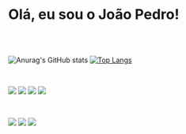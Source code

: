 <h1> Olá, eu sou o João Pedro! </h1>
<br/>
<br/>

![Anurag's GitHub stats](https://github-readme-stats.vercel.app/api?username=pedrojotaa&show_icons=true&theme=dark) [![Top Langs](https://github-readme-stats.vercel.app/api/top-langs/?username=pedrojotaa&layout=compact&theme=dark)](https://github.com/pedrojotaa/github-readme-stats)

<br/>

<img src="https://img.shields.io/badge/HTML5-E34F26?style=for-the-badge&logo=html5&logoColor=white"/> <img src="https://img.shields.io/badge/CSS3-1572B6?style=for-the-badge&logo=css3&logoColor=white"/> <img src="https://img.shields.io/badge/JavaScript-323330?style=for-the-badge&logo=javascript&logoColor=F7DF1E"/> <img src="https://img.shields.io/badge/Bootstrap-563D7C?style=for-the-badge&logo=bootstrap&logoColor=white"/>

<br/>

[<img src="https://img.shields.io/badge/linkedin-%230077B5.svg?&style=for-the-badge&logo=linkedin&logoColor=white" />](https://www.linkedin.com/in/joão-pedro-84a611213/) [<img src="https://img.shields.io/badge/GitHub-100000?style=for-the-badge&logo=github&logoColor=white" />](https://github.com/pedrojotaa) [<img src = "https://img.shields.io/badge/instagram-%23E4405F.svg?&style=for-the-badge&logo=instagram&logoColor=white">](https://www.instagram.com/pedrojotaaa/)

